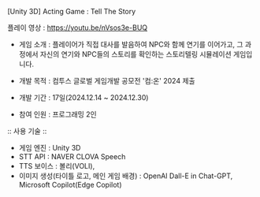 [Unity 3D] Acting Game : Tell The Story

플레이 영상 : https://youtu.be/nVsos3e-BUQ

- 게임 소개
: 플레이어가 직접 대사를 발음하여 NPC와 함께 연기를 이어가고, 그 과정에서
자신의 연기와 NPC들의 스토리를 확인하는 스토리텔링 시뮬레이션 게임입니다.

- 개발 목적 : 컴투스 글로벌 게임개발 공모전 '컴:온' 2024 제출
- 개발 기간 : 17일(2024.12.14 ~ 2024.12.30)
- 참여 인원 : 프로그래밍 2인

:: 사용 기술 ::
- 게임 엔진 : Unity 3D 
- STT API :  NAVER CLOVA Speech
- TTS 보이스 : 볼리(VOLI), 
- 이미지 생성(타이틀 로고, 메인 게임 배경)  : OpenAI Dall-E in Chat-GPT, Microsoft Copilot(Edge Copilot)

